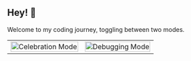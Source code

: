 ## Hey! 👋 
Welcome to my coding journey, toggling between two modes. 

<table style="width:100%; text-align:center;">
  <tr>
    <td>
      <img src="https://media2.giphy.com/media/10S42gVFmZJ4eA/giphy.gif?cid=ecf05e47ism2w3umgszdm7cpm5gztluoqfylyuvkdnt2o9mx&ep=v1_gifs_search&rid=giphy.gif&ct=g" alt="Celebration Mode" style="width: 100%;">
    </td>
    <td>
      <img src="https://media3.giphy.com/media/dY6YBJSqXWiBy/giphy.gif?cid=ecf05e471kkieywzp0sabn9fgs821262slzxszr8sn2dd1ds&ep=v1_gifs_search&rid=giphy.gif&ct=g" alt="Debugging Mode" style="width: 100%;">
    </td>
  </tr>
</table>
